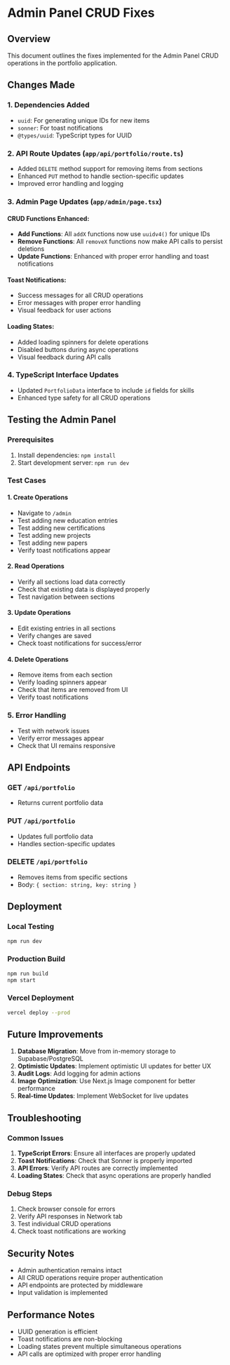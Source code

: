 # Admin Panel CRUD Fixes

## Overview
This document outlines the fixes implemented for the Admin Panel CRUD operations in the portfolio application.

## Changes Made

### 1. Dependencies Added
- `uuid`: For generating unique IDs for new items
- `sonner`: For toast notifications
- `@types/uuid`: TypeScript types for UUID

### 2. API Route Updates (`app/api/portfolio/route.ts`)
- Added `DELETE` method support for removing items from sections
- Enhanced `PUT` method to handle section-specific updates
- Improved error handling and logging

### 3. Admin Page Updates (`app/admin/page.tsx`)

#### CRUD Functions Enhanced:
- **Add Functions**: All `addX` functions now use `uuidv4()` for unique IDs
- **Remove Functions**: All `removeX` functions now make API calls to persist deletions
- **Update Functions**: Enhanced with proper error handling and toast notifications

#### Toast Notifications:
- Success messages for all CRUD operations
- Error messages with proper error handling
- Visual feedback for user actions

#### Loading States:
- Added loading spinners for delete operations
- Disabled buttons during async operations
- Visual feedback during API calls

### 4. TypeScript Interface Updates
- Updated `PortfolioData` interface to include `id` fields for skills
- Enhanced type safety for all CRUD operations

## Testing the Admin Panel

### Prerequisites
1. Install dependencies: `npm install`
2. Start development server: `npm run dev`

### Test Cases

#### 1. Create Operations
- Navigate to `/admin`
- Test adding new education entries
- Test adding new certifications
- Test adding new projects
- Test adding new papers
- Verify toast notifications appear

#### 2. Read Operations
- Verify all sections load data correctly
- Check that existing data is displayed properly
- Test navigation between sections

#### 3. Update Operations
- Edit existing entries in all sections
- Verify changes are saved
- Check toast notifications for success/error

#### 4. Delete Operations
- Remove items from each section
- Verify loading spinners appear
- Check that items are removed from UI
- Verify toast notifications

### 5. Error Handling
- Test with network issues
- Verify error messages appear
- Check that UI remains responsive

## API Endpoints

### GET `/api/portfolio`
- Returns current portfolio data

### PUT `/api/portfolio`
- Updates full portfolio data
- Handles section-specific updates

### DELETE `/api/portfolio`
- Removes items from specific sections
- Body: `{ section: string, key: string }`

## Deployment

### Local Testing
```bash
npm run dev
```

### Production Build
```bash
npm run build
npm start
```

### Vercel Deployment
```bash
vercel deploy --prod
```

## Future Improvements

1. **Database Migration**: Move from in-memory storage to Supabase/PostgreSQL
2. **Optimistic Updates**: Implement optimistic UI updates for better UX
3. **Audit Logs**: Add logging for admin actions
4. **Image Optimization**: Use Next.js Image component for better performance
5. **Real-time Updates**: Implement WebSocket for live updates

## Troubleshooting

### Common Issues

1. **TypeScript Errors**: Ensure all interfaces are properly updated
2. **Toast Notifications**: Check that Sonner is properly imported
3. **API Errors**: Verify API routes are correctly implemented
4. **Loading States**: Check that async operations are properly handled

### Debug Steps

1. Check browser console for errors
2. Verify API responses in Network tab
3. Test individual CRUD operations
4. Check toast notifications are working

## Security Notes

- Admin authentication remains intact
- All CRUD operations require proper authentication
- API endpoints are protected by middleware
- Input validation is implemented

## Performance Notes

- UUID generation is efficient
- Toast notifications are non-blocking
- Loading states prevent multiple simultaneous operations
- API calls are optimized with proper error handling 